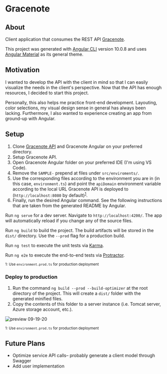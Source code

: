 # Gracenote

## About

Client application that consumes the REST API [Gracenote](https://github.com/jmgloria07/gracenote). 

This project was generated with [Angular CLI](https://github.com/angular/angular-cli) version 10.0.8 and uses [Angular Material](https://github.com/angular/material) as its general theme.

## Motivation

I wanted to develop the API with the client in mind so that I can easily visualize the needs in the client's perspective. Now that the API has enough resources, I decided to start this project.

Personally, this also helps me practice front-end development. Layouting, color selections, my visual design sense in general has always been lacking. Furthermore, I also wanted to experience creating an app from ground-up with Angular.

## Setup

1. Clone [Gracenote API](https://github.com/jmgloria07/gracenote) and Gracenote Angular on your preferred directory.
2. Setup Gracenote API.
3. Open Gracenote Angular folder on your preferred IDE (I'm using VS Code).
4. Remove the `SAMPLE-` prepend at files under `src/enviroments/`. 
5. Use the corresponding files according to the environment you are in (in this case, `environment.ts`) and point the `apiDomain` environment variable according to the local URL Gracenote API is deployed to (`http://localhost:8080` by default)<sup>[1](#myfootnote1)</sup>. 
6. Finally, run the desired Angular command. See the following instructions that are taken from the generated README by Angular.

Run `ng serve` for a dev server. Navigate to `http://localhost:4200/`. The app will automatically reload if you change any of the source files.

Run `ng build` to build the project. The build artifacts will be stored in the `dist/` directory. Use the `--prod` flag for a production build.

Run `ng test` to execute the unit tests via [Karma](https://karma-runner.github.io).

Run `ng e2e` to execute the end-to-end tests via [Protractor](http://www.protractortest.org/).

<sub><a name="myfootnote1">1</a>: Use `environment.prod.ts` for production deployment</sub>

### Deploy to production
1. Run the command `ng build --prod --build-optimizer` at the root directory of the project. This will create a `dist/` folder with the generated minified files.
2. Copy the contents of this folder to a server instance (i.e. Tomcat server, Azure storage account, etc.).

![preview 09-19-20](https://user-images.githubusercontent.com/3778912/96346436-6fcdd580-10ce-11eb-84d8-5b4519e3b517.PNG)

<sub><a name="myfootnote1">1</a>: Use `environment.prod.ts` for production deployment</sub>

## Future Plans
- Optimize service API calls– probably generate a client model through Swagger
- Add user implementation
